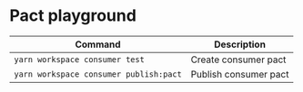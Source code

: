 # Pact playground


| Command | Description |
| ---- | --- |
| `yarn workspace consumer test` | Create consumer pact | 
| `yarn workspace consumer publish:pact` | Publish consumer pact | 
